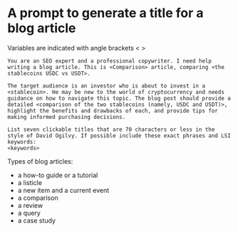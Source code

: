 # A prompt to generate a title for a blog article

Variables are indicated with angle brackets < >

```
You are an SEO expert and a professional copywriter. I need help writing a blog article. This is <Comparison> article, comparing <the stablecoins USDC vs USDT>. 

The target audience is an investor who is about to invest in a <stablecoin>. He may be new to the world of cryptocurrency and needs guidance on how to navigate this topic. The blog post should provide a detailed <comparison of the two stablecoins (namely, USDC and USDT)>, highlight the benefits and drawbacks of each, and provide tips for making informed purchasing decisions.

List seven clickable titles that are 70 characters or less in the style of David Ogilvy. If possible include these exact phrases and LSI keywords: 
<keywords>
```
Types of blog articles:
- a how-to guide or a tutorial
- a listicle
- a new item and a current event
- a comparison
- a review
- a query
- a case study
